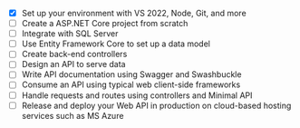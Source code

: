 - [x] Set up your environment with VS 2022, Node, Git, and more
- [ ] Create a ASP.NET Core project from scratch
- [ ] Integrate with SQL Server
- [ ] Use Entity Framework Core to set up a data model
- [ ] Create back-end controllers
- [ ] Design an API to serve data
- [ ] Write API documentation using Swagger and Swashbuckle
- [ ] Consume an API using typical web client-side frameworks
- [ ] Handle requests and routes using controllers and Minimal API
- [ ] Release and deploy your Web API in production on cloud-based hosting services such as MS Azure